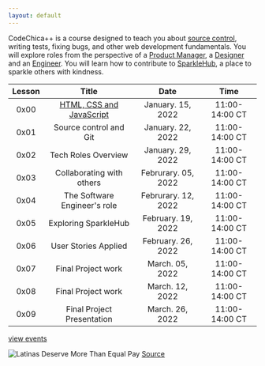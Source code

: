 ```yaml
---
layout: default
---
```


CodeChica++ is a course designed to teach you about [source control](./guides/git.html),
writing tests, fixing bugs, and other web development fundamentals.
You will explore roles from the perspective of a [Product Manager](./roles/product-manager.html),
a [Designer](./roles/designer.html) and an [Engineer](./roles/software-engineer.html).
You will learn how to contribute to [SparkleHub][sparklehub],
a place to sparkle others with kindness.

<!--
<a href="https://www.eventbrite.com/e/code-chica-advanced-coding-program-cohort-2-saturdays-tickets-215146768777" class="button primary">Register Now</a>
-->

| Lesson | Title | Date | Time |
| :---: | :---: | :---: | :---: |
| 0x00 | [HTML, CSS and JavaScript](./lessons/0x00/) | January. 15, 2022 | 11:00-14:00 CT |
| 0x01 | Source control and Git   | January. 22, 2022 | 11:00-14:00 CT |
| 0x02 | Tech Roles Overview      | January. 29, 2022 | 11:00-14:00 CT |
| 0x03 | Collaborating with others | Februrary. 05, 2022 | 11:00-14:00 CT |
| 0x04 | The Software Engineer's role | Februrary. 12, 2022 | 11:00-14:00 CT |
| 0x05 | Exploring SparkleHub   | February. 19, 2022 | 11:00-14:00 CT |
| 0x06 | User Stories Applied | February. 26, 2022 | 11:00-14:00 CT |
| 0x07 | Final Project work | March. 05, 2022 | 11:00-14:00 CT |
| 0x08 | Final Project work | March. 12, 2022 | 11:00-14:00 CT |
| 0x09 | Final Project Presentation | March. 26, 2022 | 11:00-14:00 CT |

<p class="text-center">
  <a href="https://www.eventbrite.com/o/latinitas-nonprofit-organization-11797246680">view events</a>
</p>


![Latinas Deserve More Than Equal Pay](/assets/images/latinas-deserve-more-than-equal-pay.png)
[Source](https://hispanicstar.org/resources/)

[slack]: /guides/slack.html
[sparklehub]: https://github.com/CodeChica/SparkleHub-lite
[zoom]: https://zoom.us/
[recordings]: https://codechica-plus-plus.slack.com/archives/C02EQF56ULW
[calendar]: https://calendar.google.com/calendar/u/0?cid=Y2xhc3Nyb29tMTA5OTkzMzI5MTI2NDM0MzIwNjMxQGdyb3VwLmNhbGVuZGFyLmdvb2dsZS5jb20
[registration]: https://www.eventbrite.com/e/code-chica-advanced-coding-program-cohort-2-saturdays-tickets-215146768777
